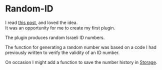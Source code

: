 # Random-ID

I read [this post](https://www.linkedin.com/posts/omer-reuveni_adaadeacoacpacladg-acuacpacjacyabracgacpadfacp-activity-6947561029681766400-1Wye?utm_source=linkedin_share&utm_medium=member_desktop_web), and loved the idea.
<br/>
It was an opportunity for me to create my first plugin.

The plugin produces random Israeli ID numbers.

The function for generating a random number was based on a code I had previously written to verify the validity of an ID number.

On occasion I might add a function to save the number history in [Storage](https://developer.chrome.com/docs/extensions/reference/storage/).
